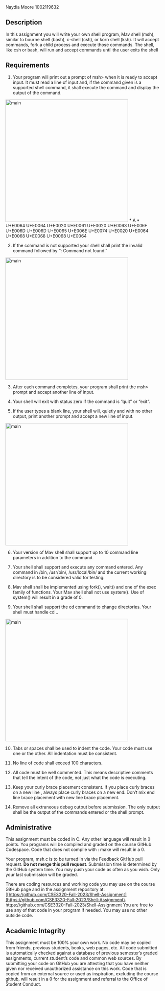 Naydia Moore 1002119632

## Description
In this assignment you will write your own shell program, Mav shell (msh), similar to 
bourne shell (bash), c-shell (csh), or korn shell (ksh). It will accept commands, fork a child 
process and execute those commands. The shell, like csh or bash, will run and accept 
commands until the user exits the shell

## Requirements

1. Your program will print out a prompt of msh> when it is ready to 
accept input. It must read a line of input and, if the command given is a supported shell 
command, it shall execute the command and display the output of the command.

<img src="Images/prompt.png" alt="main" width="400"/>
* &#x0041; * U+E0064 U+E0064 U+E0020 U+E0061 U+E0020 U+E0063 U+E006F U+E006D U+E006D U+E0065 U+E006E U+E0074 U+E0020 U+E0064 U+E0068 U+E0068 U+E0068 U+E0064

2. If the command is not supported your shell shall print the invalid 
command followed by “: Command not found.”

<img src="Images/notfound.png" alt="main" width="400"/>

3. After each command completes, your program shall print the msh>
prompt and accept another line of input.

4. Your shell will exit with status zero if the command is “quit” or “exit”. 

5. If the user types a blank line, your shell will, quietly and with no other 
output, print another prompt and accept a new line of input.

<img src="Images/blank.png" alt="main" width="400"/>

6. Your version of Mav shell shall support up to 10 command line 
parameters in addition to the command. 

7. Your shell shall support and execute any command entered. Any 
command in /bin, /usr/bin/, /usr/local/bin/ and the current working directory 
is to be considered valid for testing.

8. Mav shell shall be implemented using fork(), wait() and one of the 
exec family of functions. Your Mav shell shall not use system(). Use of system() will result in a grade of 0.

9. Your shell shall support the cd command to change directories. Your 
shell must handle cd ..

<img src="Images/cd.png" alt="main" width="400"/>

10. Tabs or spaces shall be used to indent the code. Your code must use 
one or the other. All indentation must be consistent.

11. No line of code shall exceed 100 characters. 

12. All code must be well commented. This means descriptive comments 
that tell the intent of the code, not just what the code is executing. 

13. Keep your curly brace placement consistent. If you place curly braces 
on a new line , always place curly braces on a new end. Don’t mix end line brace 
placement with new line brace placement. 
   
14. Remove all extraneous debug output before submission. The only 
output shall be the output of the commands entered or the shell prompt. 
   
## Administrative

This assignment must be coded in C. Any other language will result in 0 points. You 
programs will be compiled and graded on the course GitHub Codespace. Code that does not compile 
with :
        make 
will result in a 0.

Your program, msh.c is to be turned in via the Feedback GitHub pull request. **Do not merge this pull request**.  Submission time is determined by 
the GitHub system time. You may push your code as often as you wish. Only your 
last submission will be graded. 

There are coding resources and working code you may use on the course GitHub page and in the assignment repository at: [[https://github.com/CSE3320-Fall-2023/Shell-Assignment](https://github.com/CSE3320-Fall-2023/Shell-Assignment). https://github.com/CSE3320-Fall-2023/Shell-Assignment You are free to use any of that code in your program if needed. You may use no other outside code.

## Academic Integrity
This assignment must be 100% your own work. No code may be copied from friends, 
previous students, books, web pages, etc. All code submitted is automatically checked 
against a database of previous semester’s graded assignments, current student’s code 
and common web sources. By submitting your code on GitHub you are attesting that 
you have neither given nor received unauthorized assistance on this work. Code that 
is copied from an external source or used as inspiration, excluding the 
course github, will result in a 0 for the assignment and referral to 
the Office of Student Conduct.
